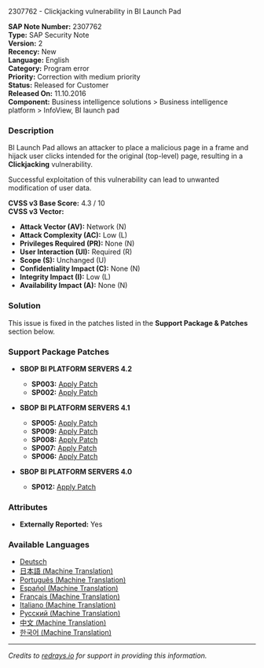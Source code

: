 2307762 - Clickjacking vulnerability in BI Launch Pad

**SAP Note Number:** 2307762  
**Type:** SAP Security Note  
**Version:** 2  
**Recency:** New  
**Language:** English  
**Category:** Program error  
**Priority:** Correction with medium priority  
**Status:** Released for Customer  
**Released On:** 11.10.2016  
**Component:** Business intelligence solutions > Business intelligence platform > InfoView, BI launch pad  

### Description

BI Launch Pad allows an attacker to place a malicious page in a frame and hijack user clicks intended for the original (top-level) page, resulting in a **Clickjacking** vulnerability.

Successful exploitation of this vulnerability can lead to unwanted modification of user data.

**CVSS v3 Base Score:** 4.3 / 10  
**CVSS v3 Vector:**
- **Attack Vector (AV):** Network (N)
- **Attack Complexity (AC):** Low (L)
- **Privileges Required (PR):** None (N)
- **User Interaction (UI):** Required (R)
- **Scope (S):** Unchanged (U)
- **Confidentiality Impact (C):** None (N)
- **Integrity Impact (I):** Low (L)
- **Availability Impact (A):** None (N)

### Solution

This issue is fixed in the patches listed in the **Support Package & Patches** section below.

### Support Package Patches

- **SBOP BI PLATFORM SERVERS 4.2**
  - **SP003:** [Apply Patch](https://me.sap.com/softwarecenter/template/products/_APP=00200682500000001943&_EVENT=DISPHIER&HEADER=Y&FUNCTIONBAR=N&EVENT=TREE&NE=NAVIGATE&ENR=73555000100200001041&V=MAINT)
  - **SP002:** [Apply Patch](https://me.sap.com/softwarecenter/template/products/_APP=00200682500000001943&_EVENT=DISPHIER&HEADER=Y&FUNCTIONBAR=N&EVENT=TREE&NE=NAVIGATE&ENR=73555000100200001041&V=MAINT)

- **SBOP BI PLATFORM SERVERS 4.1**
  - **SP005:** [Apply Patch](https://me.sap.com/softwarecenter/template/products/_APP=00200682500000001943&_EVENT=DISPHIER&HEADER=Y&FUNCTIONBAR=N&EVENT=TREE&NE=NAVIGATE&ENR=67838200100200019009&V=MAINT)
  - **SP009:** [Apply Patch](https://me.sap.com/softwarecenter/template/products/_APP=00200682500000001943&_EVENT=DISPHIER&HEADER=Y&FUNCTIONBAR=N&EVENT=TREE&NE=NAVIGATE&ENR=67838200100200019009&V=MAINT)
  - **SP008:** [Apply Patch](https://me.sap.com/softwarecenter/template/products/_APP=00200682500000001943&_EVENT=DISPHIER&HEADER=Y&FUNCTIONBAR=N&EVENT=TREE&NE=NAVIGATE&ENR=67838200100200019009&V=MAINT)
  - **SP007:** [Apply Patch](https://me.sap.com/softwarecenter/template/products/_APP=00200682500000001943&_EVENT=DISPHIER&HEADER=Y&FUNCTIONBAR=N&EVENT=TREE&NE=NAVIGATE&ENR=67838200100200019009&V=MAINT)
  - **SP006:** [Apply Patch](https://me.sap.com/softwarecenter/template/products/_APP=00200682500000001943&_EVENT=DISPHIER&HEADER=Y&FUNCTIONBAR=N&EVENT=TREE&NE=NAVIGATE&ENR=67838200100200019009&V=MAINT)

- **SBOP BI PLATFORM SERVERS 4.0**
  - **SP012:** [Apply Patch](https://me.sap.com/softwarecenter/template/products/_APP=00200682500000001943&_EVENT=DISPHIER&HEADER=Y&FUNCTIONBAR=N&EVENT=TREE&NE=NAVIGATE&ENR=01200314690200013179&V=MAINT)

### Attributes

- **Externally Reported:** Yes

### Available Languages

- [Deutsch](https://me.sap.com/notes/0002307762/D)
- [日本語 (Machine Translation)](https://me.sap.com/notes/0002307762/J)
- [Português (Machine Translation)](https://me.sap.com/notes/0002307762/P)
- [Español (Machine Translation)](https://me.sap.com/notes/0002307762/S)
- [Français (Machine Translation)](https://me.sap.com/notes/0002307762/F)
- [Italiano (Machine Translation)](https://me.sap.com/notes/0002307762/I)
- [Русский (Machine Translation)](https://me.sap.com/notes/0002307762/R)
- [中文 (Machine Translation)](https://me.sap.com/notes/0002307762/1)
- [한국어 (Machine Translation)](https://me.sap.com/notes/0002307762/3)

---

*Credits to [redrays.io](https://redrays.io) for support in providing this information.*